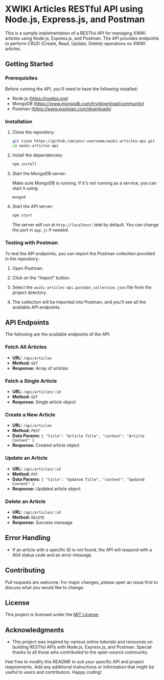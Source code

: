# XWIKI Articles RESTful API using Node.js, Express.js, and Postman

This is a sample implementation of a RESTful API for managing XWIKI articles using Node.js, Express.js, and Postman. The API provides endpoints to perform CRUD (Create, Read, Update, Delete) operations on XWIKI articles.

## Getting Started

### Prerequisites

Before running the API, you'll need to have the following installed:

- Node.js (https://nodejs.org)
- MongoDB (https://www.mongodb.com/try/download/community)
- Postman (https://www.postman.com/downloads)

### Installation

1. Clone the repository:

   ```bash
   git clone https://github.com/your-username/xwiki-articles-api.git
   cd xwiki-articles-api
   ```

2. Install the dependencies:

   ```bash
   npm install
   ```

3. Start the MongoDB server:

   Make sure MongoDB is running. If it's not running as a service, you can start it using:

   ```bash
   mongod
   ```

4. Start the API server:

   ```bash
   npm start
   ```

   The server will run at `http://localhost:3000` by default. You can change the port in `app.js` if needed.

### Testing with Postman

To test the API endpoints, you can import the Postman collection provided in the repository:

1. Open Postman.

2. Click on the "Import" button.

3. Select the `xwiki-articles-api.postman_collection.json` file from the project directory.

4. The collection will be imported into Postman, and you'll see all the available API endpoints.

## API Endpoints

The following are the available endpoints of the API:

### Fetch All Articles

- **URL:** `/api/articles`
- **Method:** `GET`
- **Response:** Array of articles

### Fetch a Single Article

- **URL:** `/api/articles/:id`
- **Method:** `GET`
- **Response:** Single article object

### Create a New Article

- **URL:** `/api/articles`
- **Method:** `POST`
- **Data Params:** `{ "title": "Article Title", "content": "Article Content" }`
- **Response:** Created article object

### Update an Article

- **URL:** `/api/articles/:id`
- **Method:** `PUT`
- **Data Params:** `{ "title": "Updated Title", "content": "Updated Content" }`
- **Response:** Updated article object

### Delete an Article

- **URL:** `/api/articles/:id`
- **Method:** `DELETE`
- **Response:** Success message

## Error Handling

- If an article with a specific ID is not found, the API will respond with a 404 status code and an error message.

## Contributing

Pull requests are welcome. For major changes, please open an issue first to discuss what you would like to change.

## License

This project is licensed under the [MIT License](LICENSE).

## Acknowledgments

- This project was inspired by various online tutorials and resources on building RESTful APIs with Node.js, Express.js, and Postman. Special thanks to all those who contributed to the open-source community.

Feel free to modify this README to suit your specific API and project requirements. Add any additional instructions or information that might be useful to users and contributors. Happy coding!